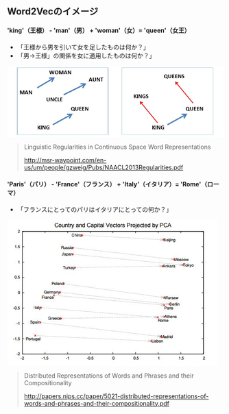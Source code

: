 ## Word2Vecのイメージ

#### 'king'（王様） - 'man'（男） + 'woman'（女）= 'queen'（女王）

* 「王様から男を引いて女を足したものは何か？」
* 「男→王様」の関係を女に適用したものは何か？」

<img src="./images/NAACL2013Regularities-001.jpg" align="center">

> Linguistic Regularities in Continuous Space Word Representations
>
> http://msr-waypoint.com/en-us/um/people/gzweig/Pubs/NAACL2013Regularities.pdf

#### 'Paris'（パリ） - 'France'（フランス） + 'Italy'（イタリア）= 'Rome'（ローマ）

* 「フランスにとってのパリはイタリアにとっての何か？」

<img src="./images/5021-distributed-representations-of-words-and-phrases-and-their-compositionality.jpg" align="center">

> Distributed Representations of Words and Phrases
and their Compositionality
>
> http://papers.nips.cc/paper/5021-distributed-representations-of-words-and-phrases-and-their-compositionality.pdf
